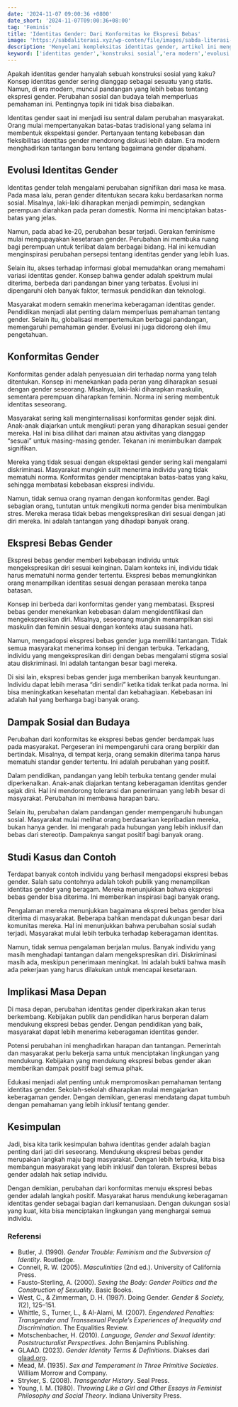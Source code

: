 ```yaml
---
date: '2024-11-07 09:00:36 +0800'
date_short: '2024-11-07T09:00:36+08:00'
tag: 'Feminis'
title: 'Identitas Gender: Dari Konformitas ke Ekspresi Bebas'
image: 'https://sabdaliterasi.xyz/wp-conten/file/images/sabda-literasi-identitas-gender-dari-konformitas-ke-ekspresi-bebas.jpg'
description: 'Menyelami kompleksitas identitas gender, artikel ini mengeksplorasi konstruksi sosial, tantangan, dan dampak yang dihadapi individu dalam mengekspresikan diri.'
keyword: ['identitas gender','konstruksi sosial','era modern','evolusi gender','perubahan sosial','sejarah gender','konformitas gender','norma sosial','peran gender','ekspresi bebas gender','kebebasan identitas','tantangan gender','dampak sosial','pergeseran budaya','pengaruh gender','studi kasus gender','pengalaman gender','perspektif gender','implikasi masa depan','kebijakan publik','pendidikan gender','kesimpulan gender','dukungan sosial','ekspresi identitas']
---
```

<p>Apakah identitas gender hanyalah sebuah konstruksi sosial yang kaku? Konsep identitas gender sering dianggap sebagai sesuatu yang statis. Namun, di era modern, muncul pandangan yang lebih bebas tentang ekspresi gender. Perubahan sosial dan budaya telah memperluas pemahaman ini. Pentingnya topik ini tidak bisa diabaikan.</p><p>Identitas gender saat ini menjadi isu sentral dalam perubahan masyarakat. Orang mulai mempertanyakan batas-batas tradisional yang selama ini membentuk ekspektasi gender. Pertanyaan tentang kebebasan dan fleksibilitas identitas gender mendorong diskusi lebih dalam. Era modern menghadirkan tantangan baru tentang bagaimana gender dipahami.</p><h2>Evolusi Identitas Gender</h2><p>Identitas gender telah mengalami perubahan signifikan dari masa ke masa. Pada masa lalu, peran gender ditentukan secara kaku berdasarkan norma sosial. Misalnya, laki-laki diharapkan menjadi pemimpin, sedangkan perempuan diarahkan pada peran domestik. Norma ini menciptakan batas-batas yang jelas.</p><p>Namun, pada abad ke-20, perubahan besar terjadi. Gerakan feminisme mulai mengupayakan kesetaraan gender. Perubahan ini membuka ruang bagi perempuan untuk terlibat dalam berbagai bidang. Hal ini kemudian menginspirasi perubahan persepsi tentang identitas gender yang lebih luas.</p><p>Selain itu, akses terhadap informasi global memudahkan orang memahami variasi identitas gender. Konsep bahwa gender adalah spektrum mulai diterima, berbeda dari pandangan biner yang terbatas. Evolusi ini dipengaruhi oleh banyak faktor, termasuk pendidikan dan teknologi.</p><p>Masyarakat modern semakin menerima keberagaman identitas gender. Pendidikan menjadi alat penting dalam memperluas pemahaman tentang gender. Selain itu, globalisasi mempertemukan berbagai pandangan, memengaruhi pemahaman gender. Evolusi ini juga didorong oleh ilmu pengetahuan.</p><h2>Konformitas Gender</h2><p>Konformitas gender adalah penyesuaian diri terhadap norma yang telah ditentukan. Konsep ini menekankan pada peran yang diharapkan sesuai dengan gender seseorang. Misalnya, laki-laki diharapkan maskulin, sementara perempuan diharapkan feminin. Norma ini sering membentuk identitas seseorang.</p><p>Masyarakat sering kali menginternalisasi konformitas gender sejak dini. Anak-anak diajarkan untuk mengikuti peran yang diharapkan sesuai gender mereka. Hal ini bisa dilihat dari mainan atau aktivitas yang dianggap “sesuai” untuk masing-masing gender. Tekanan ini menimbulkan dampak signifikan.</p><p>Mereka yang tidak sesuai dengan ekspektasi gender sering kali mengalami diskriminasi. Masyarakat mungkin sulit menerima individu yang tidak mematuhi norma. Konformitas gender menciptakan batas-batas yang kaku, sehingga membatasi kebebasan ekspresi individu.</p><p>Namun, tidak semua orang nyaman dengan konformitas gender. Bagi sebagian orang, tuntutan untuk mengikuti norma gender bisa menimbulkan stres. Mereka merasa tidak bebas mengekspresikan diri sesuai dengan jati diri mereka. Ini adalah tantangan yang dihadapi banyak orang.</p><h2>Ekspresi Bebas Gender</h2><p>Ekspresi bebas gender memberi kebebasan individu untuk mengekspresikan diri sesuai keinginan. Dalam konteks ini, individu tidak harus mematuhi norma gender tertentu. Ekspresi bebas memungkinkan orang menampilkan identitas sesuai dengan perasaan mereka tanpa batasan.</p><p>Konsep ini berbeda dari konformitas gender yang membatasi. Ekspresi bebas gender menekankan kebebasan dalam mengidentifikasi dan mengekspresikan diri. Misalnya, seseorang mungkin menampilkan sisi maskulin dan feminin sesuai dengan konteks atau suasana hati.</p><p>Namun, mengadopsi ekspresi bebas gender juga memiliki tantangan. Tidak semua masyarakat menerima konsep ini dengan terbuka. Terkadang, individu yang mengekspresikan diri dengan bebas mengalami stigma sosial atau diskriminasi. Ini adalah tantangan besar bagi mereka.</p><p>Di sisi lain, ekspresi bebas gender juga memberikan banyak keuntungan. Individu dapat lebih merasa “diri sendiri” ketika tidak terikat pada norma. Ini bisa meningkatkan kesehatan mental dan kebahagiaan. Kebebasan ini adalah hal yang berharga bagi banyak orang.</p><h2>Dampak Sosial dan Budaya</h2><p>Perubahan dari konformitas ke ekspresi bebas gender berdampak luas pada masyarakat. Pergeseran ini mempengaruhi cara orang berpikir dan bertindak. Misalnya, di tempat kerja, orang semakin diterima tanpa harus mematuhi standar gender tertentu. Ini adalah perubahan yang positif.</p><p>Dalam pendidikan, pandangan yang lebih terbuka tentang gender mulai diperkenalkan. Anak-anak diajarkan tentang keberagaman identitas gender sejak dini. Hal ini mendorong toleransi dan penerimaan yang lebih besar di masyarakat. Perubahan ini membawa harapan baru.</p><p>Selain itu, perubahan dalam pandangan gender mempengaruhi hubungan sosial. Masyarakat mulai melihat orang berdasarkan kepribadian mereka, bukan hanya gender. Ini mengarah pada hubungan yang lebih inklusif dan bebas dari stereotip. Dampaknya sangat positif bagi banyak orang.</p><h2>Studi Kasus dan Contoh</h2><p>Terdapat banyak contoh individu yang berhasil mengadopsi ekspresi bebas gender. Salah satu contohnya adalah tokoh publik yang menampilkan identitas gender yang beragam. Mereka menunjukkan bahwa ekspresi bebas gender bisa diterima. Ini memberikan inspirasi bagi banyak orang.</p><p>Pengalaman mereka menunjukkan bagaimana ekspresi bebas gender bisa diterima di masyarakat. Beberapa bahkan mendapat dukungan besar dari komunitas mereka. Hal ini menunjukkan bahwa perubahan sosial sudah terjadi. Masyarakat mulai lebih terbuka terhadap keberagaman identitas.</p><p>Namun, tidak semua pengalaman berjalan mulus. Banyak individu yang masih menghadapi tantangan dalam mengekspresikan diri. Diskriminasi masih ada, meskipun penerimaan meningkat. Ini adalah bukti bahwa masih ada pekerjaan yang harus dilakukan untuk mencapai kesetaraan.</p><h2>Implikasi Masa Depan</h2><p>Di masa depan, perubahan identitas gender diperkirakan akan terus berkembang. Kebijakan publik dan pendidikan harus berperan dalam mendukung ekspresi bebas gender. Dengan pendidikan yang baik, masyarakat dapat lebih menerima keberagaman identitas gender.</p><p>Potensi perubahan ini menghadirkan harapan dan tantangan. Pemerintah dan masyarakat perlu bekerja sama untuk menciptakan lingkungan yang mendukung. Kebijakan yang mendukung ekspresi bebas gender akan memberikan dampak positif bagi semua pihak.</p><p>Edukasi menjadi alat penting untuk mempromosikan pemahaman tentang identitas gender. Sekolah-sekolah diharapkan mulai mengajarkan keberagaman gender. Dengan demikian, generasi mendatang dapat tumbuh dengan pemahaman yang lebih inklusif tentang gender.</p><h2>Kesimpulan</h2><p>Jadi, bisa kita tarik kesimpulan bahwa identitas gender adalah bagian penting dari jati diri seseorang. Mendukung ekspresi bebas gender merupakan langkah maju bagi masyarakat. Dengan lebih terbuka, kita bisa membangun masyarakat yang lebih inklusif dan toleran. Ekspresi bebas gender adalah hak setiap individu.</p><p>Dengan demikian, perubahan dari konformitas menuju ekspresi bebas gender adalah langkah positif. Masyarakat harus mendukung keberagaman identitas gender sebagai bagian dari kemanusiaan. Dengan dukungan sosial yang kuat, kita bisa menciptakan lingkungan yang menghargai semua individu.</p><h3>Referensi</h3><ul><li>Butler, J. (1990). <em>Gender Trouble: Feminism and the Subversion of Identity</em>. Routledge.</li><li>Connell, R. W. (2005). <em>Masculinities</em> (2nd ed.). University of California Press.</li><li>Fausto-Sterling, A. (2000). <em>Sexing the Body: Gender Politics and the Construction of Sexuality</em>. Basic Books.</li><li>West, C., &amp; Zimmerman, D. H. (1987). Doing Gender. <em>Gender &amp; Society, 1</em>(2), 125–151.</li><li>Whittle, S., Turner, L., &amp; Al-Alami, M. (2007). <em>Engendered Penalties: Transgender and Transsexual People’s Experiences of Inequality and Discrimination</em>. The Equalities Review.</li><li>Motschenbacher, H. (2010). <em>Language, Gender and Sexual Identity: Poststructuralist Perspectives</em>. John Benjamins Publishing.</li><li>GLAAD. (2023). <em>Gender Identity Terms &amp; Definitions</em>. Diakses dari <a href="https://www.glaad.org" target="_blank" rel="nofollow noopener noreferrer">glaad.org</a>.</li><li>Mead, M. (1935). <em>Sex and Temperament in Three Primitive Societies</em>. William Morrow and Company.</li><li>Stryker, S. (2008). <em>Transgender History</em>. Seal Press.</li><li>Young, I. M. (1980). <em>Throwing Like a Girl and Other Essays in Feminist Philosophy and Social Theory</em>. Indiana University Press.</li></ul>